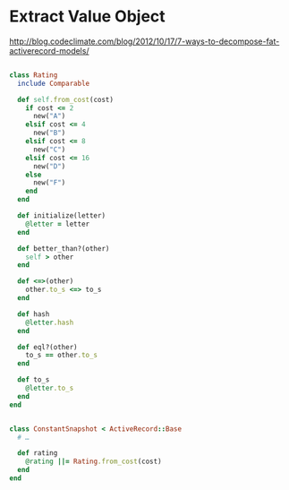 # Extract Value Object

<http://blog.codeclimate.com/blog/2012/10/17/7-ways-to-decompose-fat-activerecord-models/>

``` ruby

class Rating
  include Comparable

  def self.from_cost(cost)
    if cost <= 2
      new("A")
    elsif cost <= 4
      new("B")
    elsif cost <= 8
      new("C")
    elsif cost <= 16
      new("D")
    else
      new("F")
    end
  end

  def initialize(letter)
    @letter = letter
  end

  def better_than?(other)
    self > other
  end

  def <=>(other)
    other.to_s <=> to_s
  end

  def hash
    @letter.hash
  end

  def eql?(other)
    to_s == other.to_s
  end

  def to_s
    @letter.to_s
  end
end

```

``` ruby

class ConstantSnapshot < ActiveRecord::Base
  # …

  def rating
    @rating ||= Rating.from_cost(cost)
  end
end

```